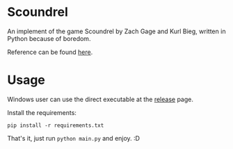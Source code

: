 # Scoundrel
An implement of the game Scoundrel by Zach Gage and Kurl Bieg, written in Python because of boredom.

Reference can be found [here](http://www.stfj.net/art/2011/Scoundrel.pdf).
# Usage
Windows user can use the direct executable at the [release](https://github.com/minotour4869/scoundrel/releases) page.

Install the requirements:

```
pip install -r requirements.txt
```

That's it, just run `python main.py` and enjoy. :D
